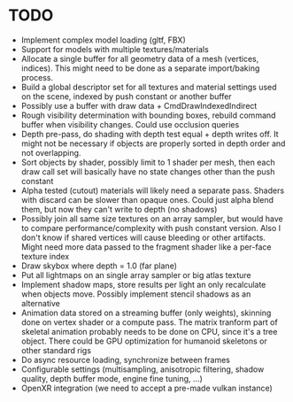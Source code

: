 # TODO

- Implement complex model loading (gltf, FBX)
- Support for models with multiple textures/materials
- Allocate a single buffer for all geometry data of a mesh (vertices, indices).
  This might need to be done as a separate import/baking process.
- Build a global descriptor set for all textures and material settings used on
  the scene, indexed by push constant or another buffer
- Possibly use a buffer with draw data + CmdDrawIndexedIndirect
- Rough visibility determination with bounding boxes, rebuild command buffer
  when visibility changes. Could use occlusion queries
- Depth pre-pass, do shading with depth test equal + depth writes off. It might
  not be necessary if objects are properly sorted in depth order and not
  overlapping.
- Sort objects by shader, possibly limit to 1 shader per mesh, then each draw
  call set will basically have no state changes other than the push constant
- Alpha tested (cutout) materials will likely need a separate pass. Shaders
  with discard can be slower than opaque ones. Could just alpha blend them, but
  now they can't write to depth (no shadows)
- Possibly join all same size textures on an array sampler, but would have to
  compare performance/complexity with push constant version. Also I don't know
  if shared vertices will cause bleeding or other artifacts. Might need more
  data passed to the fragment shader like a per-face texture index
- Draw skybox where depth = 1.0 (far plane)
- Put all lightmaps on an single array sampler or big atlas texture
- Implement shadow maps, store results per light an only recalculate when
  objects move. Possibly implement stencil shadows as an alternative
- Animation data stored on a streaming buffer (only weights), skinning done on
  vertex shader or a compute pass. The matrix tranform part of skeletal animation
  probably needs to be done on CPU, since it's a tree object. There could be
  GPU optimization for humanoid skeletons or other standard rigs
- Do async resource loading, synchronize between frames
- Configurable settings (multisampling, anisotropic filtering, shadow quality, 
  depth buffer mode, engine fine tuning, ...)
- OpenXR integration (we need to accept a pre-made vulkan instance)
